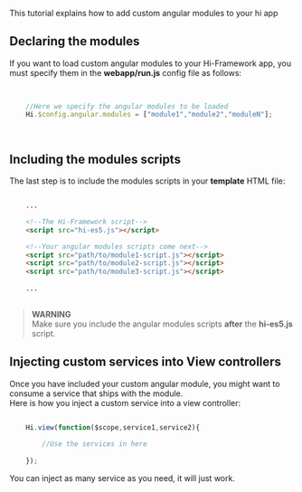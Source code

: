 <!--Topic description-->
<description>This tutorial explains how to add custom angular modules to your hi app</description>


## Declaring the modules
If you want to load custom angular modules to your Hi-Framework app, you must specify them in the  __webapp/run.js__ config file as follows:<br>

```js
    
    
    //Here we specify the angular modules to be loaded
    Hi.$config.angular.modules = ["module1","module2","moduleN"];

    
```


## Including the modules scripts
The last step is to include the modules scripts in your __template__ HTML file:

```html

    ...

    <!--The Hi-Framework script-->
    <script src="hi-es5.js"></script>

    <!--Your angular modules scripts come next-->
    <script src="path/to/module1-script.js"></script>
    <script src="path/to/module2-script.js"></script>
    <script src="path/to/module3-script.js"></script>
    
    ...
    
```

> **WARNING**<br> Make sure you include the angular modules scripts __after__ the __hi-es5.js__ script.


## Injecting custom services into View controllers
Once you have included your custom angular module, you might want to consume a service that ships with the module.<br>
Here is how you inject a custom service into a view controller:

```js

    Hi.view(function($scope,service1,service2){
         
        //Use the services in here
    
    });


```

You can inject as many service as you need, it will just work.






